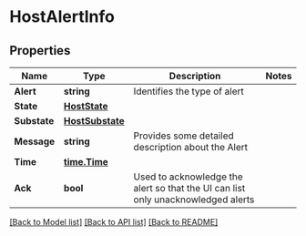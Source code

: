 # HostAlertInfo

## Properties

Name | Type | Description | Notes
------------ | ------------- | ------------- | -------------
**Alert** | **string** | Identifies the type of alert | 
**State** | [**HostState**](HostState.md) |  | 
**Substate** | [**HostSubstate**](HostSubstate.md) |  | 
**Message** | **string** | Provides some detailed description about the Alert | 
**Time** | [**time.Time**](time.Time.md) |  | 
**Ack** | **bool** | Used to acknowledge the alert so that the UI can list only unacknowledged alerts | 

[[Back to Model list]](../README.md#documentation-for-models) [[Back to API list]](../README.md#documentation-for-api-endpoints) [[Back to README]](../README.md)


